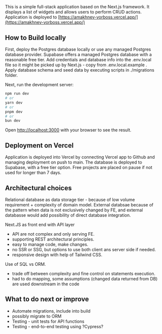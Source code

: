 ## 
This is a simple full-stack application based on the Next.js framework. It displays a list of widgets and allows users to perform CRUD actions. Application is deployed to [https://amakhnev-vorboss.vercel.app/](https://amakhnev-vorboss.vercel.app/)

## How to Build locally

First, deploy the Postgres database locally or use any managed Postgres database provider. Supabase offers a managed Postgres database with a reasonable free tier. Add credentials and database info into the .env.local file so it might be picked up by Next.js - copy from .env.local.example . Apply database schema and seed data by executing scripts in ./migrations folder. 

Next, run the development server:

```bash
npm run dev
# or
yarn dev
# or
pnpm dev
# or
bun dev
```

Open [http://localhost:3000](http://localhost:3000) with your browser to see the result.

## Deployment on Vercel
Application is deployed into Vercel by connecting Vercel app to Github and managing deployment on push to main. The database is deployed to Supabase, with a free tier option. Free projects are placed on pause if not used for longer than 7 days. 


## Architectural choices

Relational database as data storage tier - because of low volume requirement + complexity of domain model. External databsae because of the pattern when data is not exclusively changed by FE, and external databasse would add possibility of direct database integration.

Next.JS as front end with API layer
- API are not complex and only serving FE.
- supporting REST architectural principles.
- easy to manage code, make changes.
- no SSR or SSG, but options to use both client ans server side if needed.
- responsive design with help of Tailwind CSS.

Use of SQL vs ORM. 
- trade off between complexity and fine control on statements execution. 
- had to do mapping, some assumptions (changed data returned from DB) are used downstream in the code


## What to do next or improve
- Automate migrations, include into build
- possibly migrate to ORM
- Testing - unit tests for API functions
- Testing - end-to-end testing using ?Cypress? 

